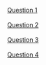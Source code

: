 [Question 1](./challenge_1.py)<br>  
[Question 2](./challenge_2.ipynb)<br>  
[Question 3](./challenge_3.sql)<br>  
[Question 4](./challenge_4.md)<br>  
